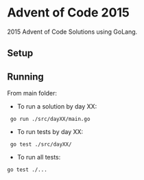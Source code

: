 # Advent of Code 2015

2015 Advent of Code Solutions using GoLang.

## Setup

## Running

From main folder:

- To run a solution by day XX:
```
 go run ./src/dayXX/main.go
````

- To run tests by day XX:
```
 go test ./src/dayXX/ 
```

- To run all tests:
```
go test ./...
```